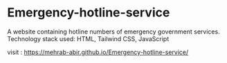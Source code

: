 # Emergency-hotline-service
A website containing hotline numbers of emergency government services. Technology stack used: HTML, Tailwind CSS, JavaScript

visit : https://mehrab-abir.github.io/Emergency-hotline-service/
